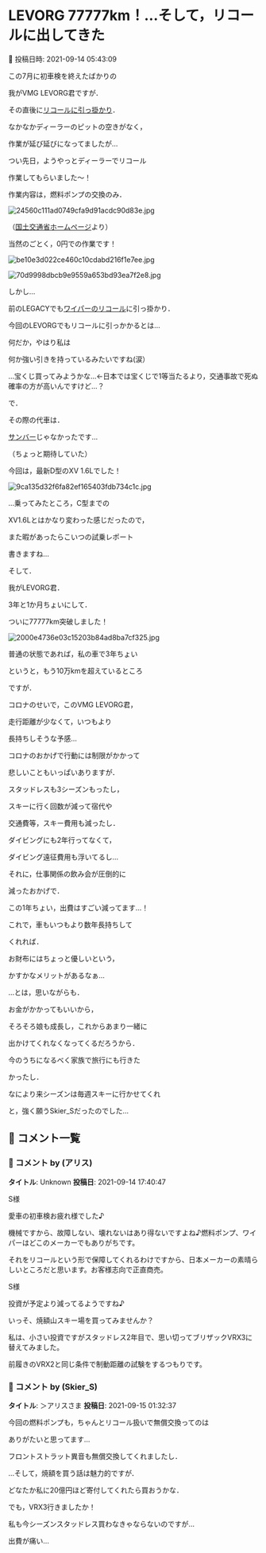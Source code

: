 # LEVORG 77777km！…そして，リコールに出してきた

📅 投稿日時: 2021-09-14 05:43:09

この7月に初車検を終えたばかりの


我がVMG LEVORG君ですが．


その直後に[リコールに引っ掛かり](e61a854262f92b7058135c5ea4125cc8b.md)．


なかなかディーラーのピットの空きがなく，


作業が延び延びになってましたが…





つい先日，ようやっとディーラーでリコール


作業してもらいました～！


作業内容は，燃料ポンプの交換のみ．




![24560c111ad0749cfa9d91acdc90d83e.jpg](images/24560c111ad0749cfa9d91acdc90d83e.jpg)




（[国土交通省ホームページ](https://www.mlit.go.jp/report/press/content/001416824.pdf)より）





当然のごとく，0円での作業です！




![be10e3d022ce460c10cdabd216f1e7ee.jpg](images/be10e3d022ce460c10cdabd216f1e7ee.jpg)









![70d9998dbcb9e9559a653bd93ea7f2e8.jpg](images/70d9998dbcb9e9559a653bd93ea7f2e8.jpg)







しかし…


前のLEGACYでも[ワイパーのリコール](e8790ecc6e0ca42007c85d731fe9640f8.md)に引っ掛かり．


今回のLEVORGでもリコールに引っかかるとは…


何だか，やはり私は


何か強い引きを持っているみたいですね(涙）


…宝くじ買ってみようかな…←日本では宝くじで1等当たるより，交通事故で死ぬ確率の方が高いんですけど…？





で．


その際の代車は．


[サンバー](e89c59157670eec668c354fcb08445487.md)じゃなかったです…


（ちょっと期待していた）





今回は，最新D型のXV 1.6Lでした！




![9ca135d32f6fa82ef165403fdb734c1c.jpg](images/9ca135d32f6fa82ef165403fdb734c1c.jpg)




…乗ってみたところ，C型までの


XV1.6Lとはかなり変わった感じだったので，


また暇があったらこいつの試乗レポート


書きますね…





そして．


我がLEVORG君．


3年と1か月ちょいにして．


ついに77777km突破しました！




![2000e4736e03c15203b84ad8ba7cf325.jpg](images/2000e4736e03c15203b84ad8ba7cf325.jpg)







普通の状態であれば，私の車で3年ちょい


というと，もう10万kmを超えているところ


ですが．


コロナのせいで，このVMG LEVORG君，


走行距離が少なくて，いつもより


長持ちしそうな予感…





コロナのおかげで行動には制限がかかって


悲しいこともいっぱいありますが．





スタッドレスも3シーズンもったし，


スキーに行く回数が減って宿代や


交通費等，スキー費用も減ったし．


ダイビングにも2年行ってなくて，


ダイビング遠征費用も浮いてるし…


それに，仕事関係の飲み会が圧倒的に


減ったおかげで．


この1年ちょい，出費はすごい減ってます…！





これで，車もいつもより数年長持ちして


くれれば．


お財布にはちょっと優しいという，


かすかなメリットがあるなぁ…





…とは，思いながらも．


お金がかかってもいいから，


そろそろ娘も成長し，これからあまり一緒に


出かけてくれなくなってくるだろうから．


今のうちになるべく家族で旅行にも行きた


かったし．


なにより来シーズンは毎週スキーに行かせてくれ


と，強く願うSkier_Sだったのでした…

## 💬 コメント一覧

### 💬 コメント by (アリス)
**タイトル**: Unknown
**投稿日**: 2021-09-14 17:40:47

S様



愛車の初車検お疲れ様でした♪

機械ですから、故障しない、壊れないはあり得ないですよね♪燃料ポンプ、ワイパーはどこのメーカーでもありがちです。

それをリコールという形で保障してくれるわけですから、日本メーカーの素晴らしいところだと思います。お客様志向で正直商売。



S様

投資が予定より減ってるようですね♪

いっそ、焼額山スキー場を買ってみませんか？



私は、小さい投資ですがスタッドレス2年目で、思い切ってブリザックVRX3に替えてみました。

前履きのVRX2と同じ条件で制動距離の試験をするつもりです。

### 💬 コメント by (Skier_S)
**タイトル**: ＞アリスさま
**投稿日**: 2021-09-15 01:32:37

今回の燃料ポンプも，ちゃんとリコール扱いで無償交換ってのは

ありがたいと思ってます…

フロントストラット異音も無償交換してくれましたし．

…そして，焼額を買う話は魅力的ですが．

どなたか私に20億円ほど寄付してくれたら買おうかな．



でも，VRX3行きましたか！

私も今シーズンスタッドレス買わなきゃならないのですが…

出費が痛い…

